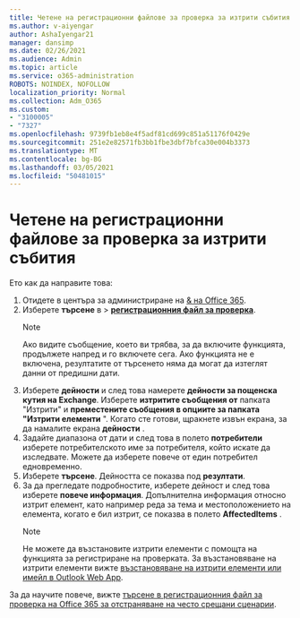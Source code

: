 ```yaml
---
title: Четене на регистрационни файлове за проверка за изтрити събития
ms.author: v-aiyengar
author: AshaIyengar21
manager: dansimp
ms.date: 02/26/2021
ms.audience: Admin
ms.topic: article
ms.service: o365-administration
ROBOTS: NOINDEX, NOFOLLOW
localization_priority: Normal
ms.collection: Adm_O365
ms.custom:
- "3100005"
- "7327"
ms.openlocfilehash: 9739fb1eb8e4f5adf81cd699c851a51176f0429e
ms.sourcegitcommit: 251e2e82571fb3bb1fbe3dbf7bfca30e004b3373
ms.translationtype: MT
ms.contentlocale: bg-BG
ms.lasthandoff: 03/05/2021
ms.locfileid: "50481015"
---
```

# <a name="read-the-audit-logs-for-deleted-events"></a>Четене на регистрационни файлове за проверка за изтрити събития

Ето как да направите това:

1. Отидете в центъра за администриране на [& на Office 365](https://go.microsoft.com/fwlink/p/?linkid=2077143).
1. Изберете **търсене** в  >  [**регистрационния файл за проверка**](https://go.microsoft.com/fwlink/?linkid=2103759).
    > [!NOTE]
    > Ако видите съобщение, което ви трябва, за да включите функцията, продължете напред и го включете сега. Ако функцията не е включена, резултатите от търсенето няма да могат да изтеглят данни от предишни дати.
1. Изберете **дейности** и след това намерете **дейности за пощенска кутия на Exchange**. Изберете **изтритите съобщения от** папката "Изтрити" и **преместените съобщения в опциите за папката "Изтрити елементи** ". Когато сте готови, щракнете извън екрана, за да намалите екрана **дейности** .
1. Задайте диапазона от дати и след това в полето **потребители** изберете потребителското име за потребителя, който искате да изследвате. Можете да изберете повече от един потребител едновременно.
1. Изберете **търсене**. Дейността се показва под **резултати**.
1. За да прегледате подробностите, изберете дейност и след това изберете **повече информация**. Допълнителна информация относно изтрит елемент, като например реда за тема и местоположението на елемента, когато е бил изтрит, се показва в полето **AffectedItems** .
    > [!NOTE]
    > Не можете да възстановите изтрити елементи с помощта на функцията за регистриране на проверката. За възстановяване на изтрити елементи вижте [възстановяване на изтрити елементи или имейл в Outlook Web App](https://go.microsoft.com/fwlink/?linkid=2103759).

За да научите повече, вижте [търсене в регистрационния файл за проверка на Office 365 за отстраняване на често срещани сценарии](https://go.microsoft.com/fwlink/?linkid=2103944).
